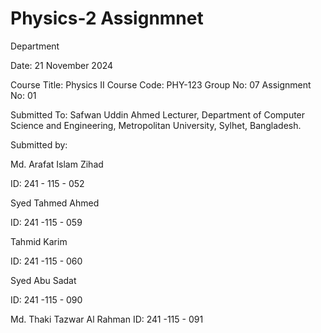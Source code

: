 # Physics-2 Assignmnet 
Department

Date: 21 November 2024

Course Title: Physics II
Course Code: PHY-123
Group No: 07 
Assignment No: 01

Submitted To:
Safwan Uddin Ahmed
Lecturer,
Department of Computer Science and Engineering,
Metropolitan University, Sylhet, Bangladesh.

Submitted by:

Md. Arafat Islam Zihad

ID: 241 - 115 - 052

Syed Tahmed Ahmed

ID: 241 -115 - 059

Tahmid Karim

ID: 241 -115 - 060

Syed Abu Sadat

ID: 241 -115 - 090

Md. Thaki Tazwar Al Rahman
ID: 241 -115 - 091


